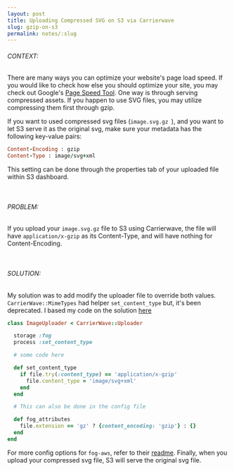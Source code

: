 ```yaml
---
layout: post
title: Uploading Compressed SVG on S3 via Carrierwave
slug: gzip-on-s3
permalink: notes/:slug
---
```

###### CONTEXT:
There are many ways you can optimize your website's page load speed.
If you would like to check how else you should optimize your site, you
may check out Google's
[Page Speed Tool](https://developers.google.com/speed/pagespeed/).
One way is through serving compressed assets. If you happen to use SVG files,
you may utilize compressing them first through gzip.

If you want to used compressed svg files (`image.svg.gz `), and you want to let
S3 serve it as the original svg, make sure your metadata has the following key-value pairs:

``` ruby
Content-Encoding : gzip
Content-Type : image/svg+xml
```
This setting can be done through the properties tab of your uploaded file within S3 dashboard.

<br>

###### PROBLEM:
If you upload your `image.svg.gz` file to S3 using Carrierwave, the file will have
`application/x-gzip` as its Content-Type, and will have nothing for Content-Encoding.

<br>

###### SOLUTION:
My solution was to add modify the uploader file to override both values.
`CarrierWave::MimeTypes` had helper `set_content_type` but, it's been deprecated.
I based my code on the solution
[here](https://stackoverflow.com/questions/36016316/with-carrierwavemimetypes-deprecated-how-should-uploaders-handle-overwrite/37738832)

``` ruby
class ImageUploader < CarrierWave::Uploader

  storage :fog
  process :set_content_type

  # some code here

  def set_content_type
    if file.try(:content_type) == 'application/x-gzip'
      file.content_type = 'image/svg+xml'
    end
  end

  # This can also be done in the config file

  def fog_attributes
    file.extension == 'gz' ? {content_encoding: 'gzip'} : {}
  end
end
```
For more config options for `fog-aws`, refer to their [readme](https://github.com/carrierwaveuploader/carrierwave/blob/master/README.md#using-amazon-s3).
Finally, when you upload your compressed svg file, S3 will serve the original svg file.
